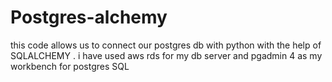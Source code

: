 # Postgres-alchemy
this code allows us to connect our postgres db with python with the help of SQLALCHEMY . i have used aws rds for my db server and pgadmin 4 as my workbench for postgres SQL
